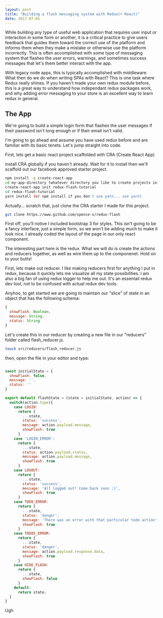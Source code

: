 ```yaml
---
layout: post
title: "Building a flash messaging system with Redux(+ React)"
date: 2017-07-01
---
```


While building any type of useful web application that requires user input or interaction in some form or another, it is a critical practice to give users feedback that guides them toward the correct use of the platform and informs them when they make a mistake or otherwise use the platform incorrectly. This is often accomplished with some type of messaging system that flashes the user errors, warnings, and sometimes success messages that let's them better interact with the app.

With legacy node apps, this is typically accomplished with middleware. What then do we do when writing SPAs with React? This is one task where Redux really shines. If you haven't made your own redux module before, this is a great way to understand how independant redux packages work, and why adding error messaging to your store is an excellent way to learn redux in general.

## The App

We're going to build a simple login form that flashes the user messages if their password isn't long enough or if their email isn't valid.

I'm going to go ahead and assume you have used redux before and are familiar with its basic tenets. Let's jump straight into code.

First, lets get a basic react project scaffolded with CRA (Create React App)

install CRA globally if you haven't already. Wait for it to install then we'll scaffold out our facebook approved starter project.

``` bash
npm install -g create-react-app
cd my-app-directory (whatever directory you like to create projects in)
create-react-app init redux-flash-tutorial
cd redux-flash-tutorial
yarn install (or npm install if you don't use yarn... use yarn)
```

Actually... scratch that, just clone the CRA starter I made for this project.

``` bash
git clone https://www.github.com/spence-s/redux-flash
```

First off, you'll notive I included bootstrap 3 for styles. This isn't going to be a fancy interface, just a simple form, so we won't be adding much to make it look nice. I already coded the layout of the page in our only react component.

The interesting part here is the redux. What we will do is create the actions and reducers together, as well as wire them up to the componenet. Hold on to your butts!

First, lets make out reducer. I like making reducers first for anything I put in redux, because it quickly lets me visualize all my state possibilities. I am also a big fan of using redux logger to help me out. It's an essentail redux dev tool, not to be confused with actual redux dev tools.

Anyhoo, to get started we are going to maintain our "slice" of state in an object that has the following schema:

```js
{
  showFlash: Boolean,
  message: String,
  status: String
}
```

Let's create this in our reducer by creating a new file in our "reducers" folder called flash_reducer.js.

``` bash
touch src/reducers/flash_reducer.js
```
then, open the file in your editor and type:


``` js

const initialState = {
  showFlash: false,
  message: '',
  status: ''
}

export default flashState = (state = initialState, action) => {
  switch(action.type){
    case LOGIN:
      return {
        ...state,
        status: 'success',
        message: action.payload.message,
        showFlash: true
      }
    case 'LOGIN_ERROR':
      return {
        ...state,
        status: action.payload.status,
        message: action.payload.message,
        showFlash: true
      }
    case LOGOUT:
      return {
        ...state,
        status: 'success',
        message: 'All logged out! Come back soon :)',
        showFlash: true
      }
    case TODO_ERROR:
      return {
        ...state,
        status: 'danger',
        message: 'There was an error with that particular todo action',
        showFlash: true
      }
    case TODOS_ERROR:
      return {
        ...state,
        status: 'danger',
        message: action.payload.response.data,
        showFlash: true
      }
    case HIDE_FLASH:
      return {
        ...state,
        showFlash: false
      }
    default:
      return state;
  }
}

```

Ugh
